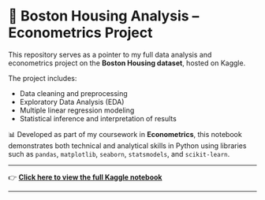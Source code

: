 # 🏡 Boston Housing Analysis – Econometrics Project

This repository serves as a pointer to my full data analysis and econometrics project on the **Boston Housing dataset**, hosted on Kaggle.

The project includes:

- Data cleaning and preprocessing  
- Exploratory Data Analysis (EDA)  
- Multiple linear regression modeling  
- Statistical inference and interpretation of results  

📊 Developed as part of my coursework in **Econometrics**, this notebook demonstrates both technical and analytical skills in Python using libraries such as `pandas`, `matplotlib`, `seaborn`, `statsmodels`, and `scikit-learn`.

---

👉 **[Click here to view the full Kaggle notebook](https://www.kaggle.com/code/oumaimaouartani/econometrics-project-boston-housing-analysis)**  


---

